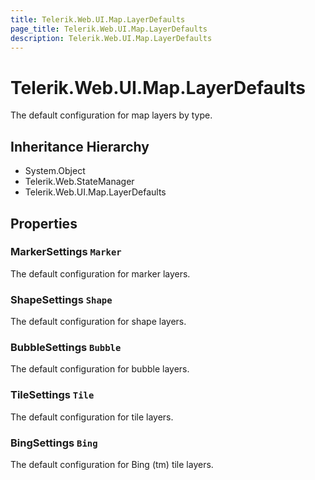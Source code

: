```yaml
---
title: Telerik.Web.UI.Map.LayerDefaults
page_title: Telerik.Web.UI.Map.LayerDefaults
description: Telerik.Web.UI.Map.LayerDefaults
---
```


# Telerik.Web.UI.Map.LayerDefaults

The default configuration for map layers by type.

## Inheritance Hierarchy

* System.Object
* Telerik.Web.StateManager
* Telerik.Web.UI.Map.LayerDefaults

## Properties

###  MarkerSettings `Marker`

The default configuration for marker layers.

###  ShapeSettings `Shape`

The default configuration for shape layers.

###  BubbleSettings `Bubble`

The default configuration for bubble layers.

###  TileSettings `Tile`

The default configuration for tile layers.

###  BingSettings `Bing`

The default configuration for Bing (tm) tile layers.

